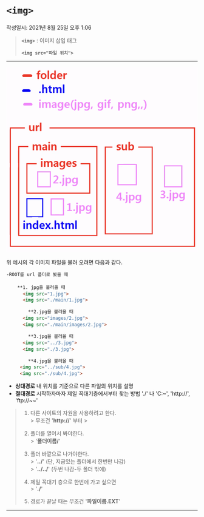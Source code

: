 # `<img>`
작성일시: 2021년 8월 25일 오후 1:06

> **`<img>`** : 이미지 삽입 태그
>
>**`<img src="파일 위치">`**


---

![위 예시의 각 이미지 파일을 불러 오려면 다음과 같다.](../images/img_1.png)

위 예시의 각 이미지 파일을 불러 오려면 다음과 같다.

```html
-ROOT를 url 폴더로 봤을 때

    **1. jpg을 불러올 때
      <img src="1.jpg">
      <img src="./main/1.jpg">
```

```html
		**2.jpg을 불러올 때
      <img src="images/2.jpg">
      <img src="./main/images/2.jpg">
```

```html
		**3.jpg을 불러올 때
      <img src="../3.jpg">
      <img src="./3.jpg">
```

```html
		**4.jpg을 불러올 때
     <img src="../sub/4.jpg">
     <img src="./sub/4.jpg">
```

- **상대경로**
  내 위치를 기준으로 다른 파일의 위치를 설명
- **절대경로**
  시작하자마자 제일 꼭대기층에서부터 찾는 방법
  './' 나 'C:\~', 'http://', 'ftp://~~'

> 1) 다른 사이트의 자원을 사용하려고 한다.<br/>
     >  무조건 '**http://**' 부터
     >
> 2) 폴더를 열어서 봐야한다.<br/>
     >  '**폴더이름/**'
>
> 3) 폴더 바깥으로 나가야한다.<br/>
     >  '**../**' (단, 지금있는 폴더에서 한번만 나감)<br/>
     >  '**../../**' (두번 나감-두 폴더 밖에)
>
> 4) 제일 꼭대기 층으로 한번에 가고 싶으면<br/>
     >  '**./**'
>
>5) 경로가 끝날 때는 무조건 '**파일이름.EXT**'

---